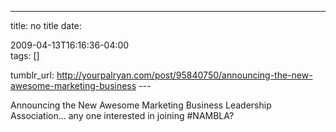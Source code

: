 ---
title: no title
date:

 2009-04-13T16:16:36-04:00  
tags:  []

tumblr_url:
http://yourpalryan.com/post/95840750/announcing-the-new-awesome-marketing-business
\-\--

Announcing the New Awesome Marketing Business Leadership Association...
any one interested in joining \#NAMBLA?

